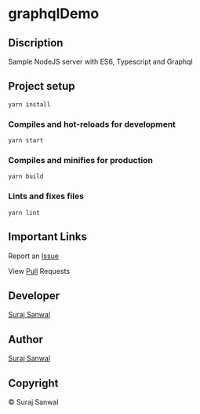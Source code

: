 # graphqlDemo

## Discription

Sample NodeJS server with ES6, Typescript and Graphql

## Project setup
```
yarn install
```

### Compiles and hot-reloads for development
```
yarn start
```

### Compiles and minifies for production
```
yarn build
```

### Lints and fixes files
```
yarn lint
```

## Important Links

Report an [Issue](../../issues)

View [Pull](../../pulls) Requests

## Developer

[Suraj Sanwal](https://github.com/surajSanwal)

## Author

[Suraj Sanwal](https://github.com/surajSanwal)

## Copyright 

© Suraj Sanwal
